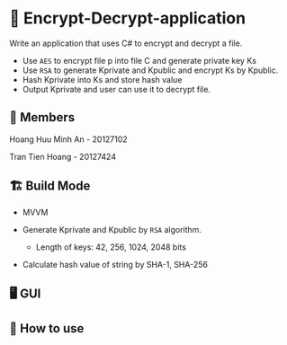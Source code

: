 # 🔐 Encrypt-Decrypt-application

Write an application that uses C# to encrypt and decrypt a file.
- Use `AES` to encrypt file p into file C and generate private key Ks
- Use `RSA` to generate Kprivate and Kpublic and encrypt Ks by Kpublic.
- Hash Kprivate into Ks and store hash value 
- Output Kprivate and user can use it to decrypt file.
## 🤝 Members
Hoang Huu Minh An - 20127102

Tran Tien Hoang - 20127424

## 🏗️ Build Mode
- MVVM

- Generate Kprivate and Kpublic by `RSA` algorithm.
  - Length of keys: 42, 256, 1024, 2048 bits

- Calculate hash value of string by SHA-1, SHA-256
## 🖥️ GUI

## 🔎 How to use

